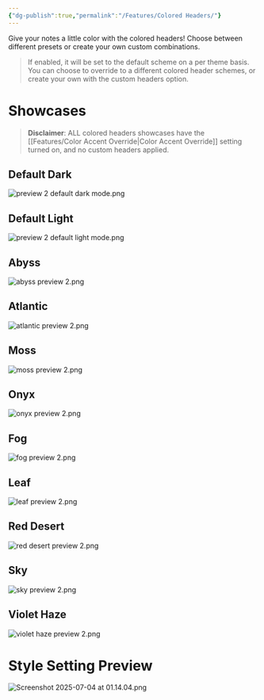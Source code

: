 ```yaml
---
{"dg-publish":true,"permalink":"/Features/Colored Headers/"}
---
```


Give your notes a little color with the colored headers! Choose between different presets or create your own custom combinations.
> If enabled, it will be set to the default scheme on a per theme basis. You can choose to override to a different colored header schemes, or create your own with the custom headers option.
# Showcases
> **Disclaimer**: ALL colored headers showcases have the [[Features/Color Accent Override\|Color Accent Override]] setting turned on, and no custom headers applied.
## Default Dark
![preview 2 default dark mode.png](/img/user/attachments/preview%202%20default%20dark%20mode.png)
## Default Light
![preview 2 default light mode.png](/img/user/attachments/preview%202%20default%20light%20mode.png)
## Abyss
![abyss preview 2.png](/img/user/attachments/abyss%20preview%202.png)
## Atlantic
![atlantic preview 2.png](/img/user/attachments/atlantic%20preview%202.png)
## Moss
![moss preview 2.png](/img/user/attachments/moss%20preview%202.png)
## Onyx
![onyx preview 2.png](/img/user/attachments/onyx%20preview%202.png)

## Fog
![fog preview 2.png](/img/user/attachments/fog%20preview%202.png)
## Leaf
![leaf preview 2.png](/img/user/attachments/leaf%20preview%202.png)
## Red Desert
![red desert preview 2.png](/img/user/attachments/red%20desert%20preview%202.png)
## Sky
![sky preview 2.png](/img/user/attachments/sky%20preview%202.png)
## Violet Haze
![violet haze preview 2.png](/img/user/attachments/violet%20haze%20preview%202.png)
# Style Setting Preview
![Screenshot 2025-07-04 at 01.14.04.png](/img/user/system/attachments/Screenshot%202025-07-04%20at%2001.14.04.png)